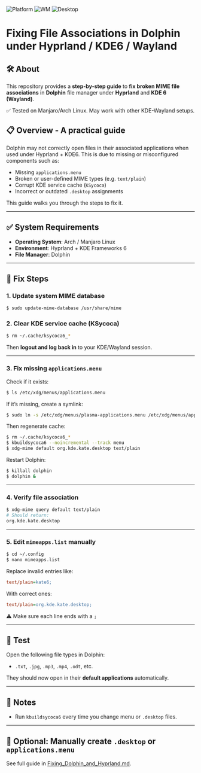 ![Platform](https://img.shields.io/badge/platform-manjaro-green)
![WM](https://img.shields.io/badge/window%20manager-Hyprland-blue)
![Desktop](https://img.shields.io/badge/desktop-KDE6-blueviolet)

# Fixing File Associations in Dolphin under Hyprland / KDE6 / Wayland

## 🛠️ About
This repository provides a **step-by-step guide** to **fix broken MIME file associations** in **Dolphin** file manager under **Hyprland** and **KDE 6 (Wayland)**.

✅ Tested on Manjaro/Arch Linux. May work with other KDE-Wayland setups.

## 📋 Overview - A practical guide

Dolphin may not correctly open files in their associated applications when used under Hyprland + KDE6. This is due to missing or misconfigured components such as:

- Missing `applications.menu`
- Broken or user-defined MIME types (e.g. `text/plain`)
- Corrupt KDE service cache (`KSycoca`)
- Incorrect or outdated `.desktop` assignments

This guide walks you through the steps to fix it.

---

## ✅ System Requirements

- **Operating System**: Arch / Manjaro Linux  
- **Environment**: Hyprland + KDE Frameworks 6  
- **File Manager**: Dolphin  

---

## 🔧 Fix Steps

### 1. Update system MIME database

```bash
$ sudo update-mime-database /usr/share/mime
```

### 2. Clear KDE service cache (KSycoca)

```bash
$ rm ~/.cache/ksycoca6_*
```

Then **logout and log back in** to your KDE/Wayland session.

---

### 3. Fix missing `applications.menu`

Check if it exists:

```bash
$ ls /etc/xdg/menus/applications.menu
```

If it’s missing, create a symlink:

```bash
$ sudo ln -s /etc/xdg/menus/plasma-applications.menu /etc/xdg/menus/applications.menu
```

Then regenerate cache:

```bash
$ rm ~/.cache/ksycoca6_*
$ kbuildsycoca6 --noincremental --track menu
$ xdg-mime default org.kde.kate.desktop text/plain
```

Restart Dolphin:

```bash
$ killall dolphin
$ dolphin &
```

---

### 4. Verify file association

```bash
$ xdg-mime query default text/plain
# Should return:
org.kde.kate.desktop
```

---

### 5. Edit `mimeapps.list` manually

```bash
$ cd ~/.config
$ nano mimeapps.list
```

Replace invalid entries like:

```ini
text/plain=kate6;
```

With correct ones:

```ini
text/plain=org.kde.kate.desktop;
```

⚠️ Make sure each line ends with a `;`

---

## 🧪 Test

Open the following file types in Dolphin:

- `.txt`, `.jpg`, `.mp3`, `.mp4`, `.odt`, etc.

They should now open in their **default applications** automatically.

---

## 📝 Notes

- Run `kbuildsycoca6` every time you change menu or `.desktop` files.

---

## 🧩 Optional: Manually create `.desktop` or `applications.menu`

See full guide in [Fixing_Dolphin_and_Hyprland.md](Fixing_Dolphin_and_Hyprland.md).


